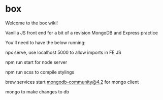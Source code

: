 # box
Welcome to the box wiki!

Vanilla JS front end for a bit of a revision MongoDB and Express practice

You'll need to have the below running:

npx serve, use localhost 5000 to allow imports in FE JS

npm run start for node server

npm run scss to compile stylings

brew services start mongodb-community@4.2 for mongo client

mongo to make changes to db

